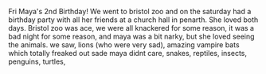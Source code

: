 Fri Maya's 2nd Birthday! We went to bristol zoo and on the saturday had a birthday party with all her friends at a church hall in penarth. She loved both days. Bristol zoo was ace, we were all knackered for some reason, it was a bad night for some reason, and maya was a bit narky, but she loved seeing the animals. we saw, lions (who were very sad), amazing vampire bats which totally freaked out sade maya didnt care, snakes, reptiles, insects, penguins, turtles,
